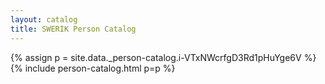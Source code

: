 ```yaml
---
layout: catalog
title: SWERIK Person Catalog
---
```

{% assign p = site.data._person-catalog.i-VTxNWcrfgD3Rd1pHuYge6V %}
{% include person-catalog.html p=p %}

